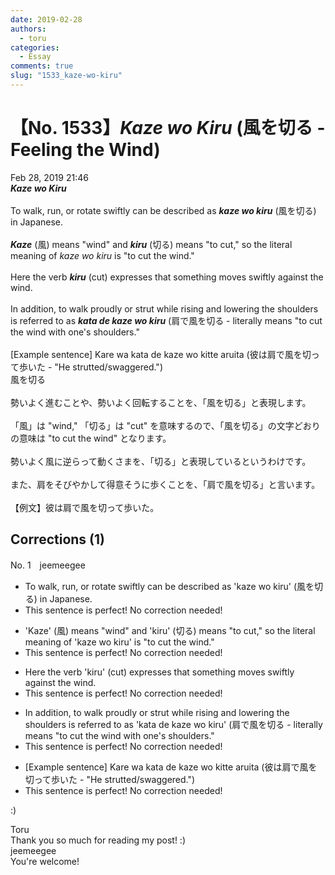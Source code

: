 ```yaml
---
date: 2019-02-28
authors:
  - toru
categories:
  - Essay
comments: true
slug: "1533_kaze-wo-kiru"
---
```


# 【No. 1533】<strong><em>Kaze wo Kiru</strong></em> (風を切る - Feeling the Wind)
<div class="date">Feb 28, 2019 21:46</div>
<div id="post"><div id="body_show_ori">
<strong><em>Kaze wo Kiru</strong></em><br/><br/>To walk, run, or rotate swiftly can be described as <strong><em>kaze wo kiru</em></strong> (風を切る) in Japanese.<br/><br/><strong><em>Kaze</em></strong> (風) means "wind" and <strong><em>kiru</em></strong> (切る) means "to cut," so the literal meaning of <em>kaze wo kiru</em> is "to cut the wind."<br/><br/>Here the verb <strong><em>kiru</em></strong> (cut) expresses that something moves swiftly against the wind.<br/><br/>In addition, to walk proudly or strut while rising and lowering the shoulders is referred to as <strong><em>kata de kaze wo kiru</em></strong> (肩で風を切る - literally means "to cut the wind with one's shoulders."<br/><br/>[Example sentence] Kare wa kata de kaze wo kitte aruita (彼は肩で風を切って歩いた - "He strutted/swaggered.")
</div></div>

<!-- more -->

<div id="post_ja"><div id="body_show_mo">
風を切る<br/><br/>勢いよく進むことや、勢いよく回転することを、「風を切る」と表現します。<br/><br/>「風」は "wind," 「切る」は "cut" を意味するので、「風を切る」の文字どおりの意味は "to cut the wind" となります。<br/><br/>勢いよく風に逆らって動くさまを、「切る」と表現しているというわけです。<br/><br/>また、肩をそびやかして得意そうに歩くことを、「肩で風を切る」と言います。<br/><br/>【例文】彼は肩で風を切って歩いた。
</div></div>

## Corrections (1)
<div id="block"><div class="first_name"> No. 1　<span class="just_name">jeemeegee</span></div><div id="block2">
<ul class="correction_field">
<li class="incorrect">To walk, run, or rotate swiftly can be described as 'kaze wo kiru' (風を切る) in Japanese.</li>
<li class="corrected perfect">This sentence is perfect! No correction needed!</li>
</ul>
<ul class="correction_field">
<li class="incorrect">'Kaze' (風) means "wind" and 'kiru' (切る) means "to cut," so the literal meaning of 'kaze wo kiru' is "to cut the wind."</li>
<li class="corrected perfect">This sentence is perfect! No correction needed!</li>
</ul>
<ul class="correction_field">
<li class="incorrect">Here the verb 'kiru' (cut) expresses that something moves swiftly against the wind.</li>
<li class="corrected perfect">This sentence is perfect! No correction needed!</li>
</ul>
<ul class="correction_field">
<li class="incorrect">In addition, to walk proudly or strut while rising and lowering the shoulders is referred to as 'kata de kaze wo kiru' (肩で風を切る - literally means "to cut the wind with one's shoulders."</li>
<li class="corrected perfect">This sentence is perfect! No correction needed!</li>
</ul>
<ul class="correction_field">
<li class="incorrect">[Example sentence] Kare wa kata de kaze wo kitte aruita (彼は肩で風を切って歩いた - "He strutted/swaggered.")</li>
<li class="corrected perfect">This sentence is perfect! No correction needed!</li>
</ul>
<p class="comment_small">
 :)
</p>

</div><div class="name"><span class="just_name">Toru</span><br>
Thank you so much for reading my post! :)
</div>
<div class="name"><span class="just_name">jeemeegee</span><br>
You're welcome!
</div>
</div>
